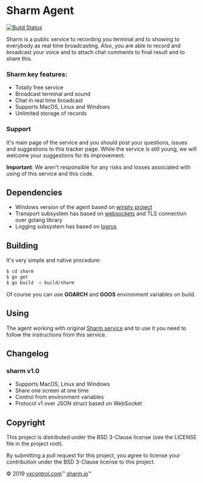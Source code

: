 # Sharm Agent

[![Build Status](https://travis-ci.org/vxcontrol/sharm.svg?branch=master)](https://travis-ci.org/vxcontrol/sharm)

Sharm is a public service to recording you terminal and to showing to everybody as real time broadcasting. Also, you are able to record and broadcast your voice and to attach chat comments to final result and to share this.

### Sharm key features:

  - Totally free service
  - Broadcast terminal and sound
  - Chat in real time broadcast
  - Supports MacOS, Linux and Windows
  - Unlimited storage of records

### Support

It's main page of the service and you should post your questions, issues and suggestions to this tracker page.
While the service is still young, we will welcome your suggestions for its improvement.

**Important**: We aren't responsible for any risks and losses associated with using of this service and this code.

## Dependencies

  - Windows version of the agent based on [winpty project](https://github.com/rprichard/winpty)
  - Transport subsystem has based on [websockets](https://github.com/gorilla/websocket) and TLS connection over golang library
  - Logging subsystem has based on [logrus](https://github.com/sirupsen/logrus)

## Building

It's very simple and native procedure:

```sh
$ cd sharm
$ go get
$ go build -o build/sharm
```

Of course you can use **GOARCH** and **GOOS** environment variables on build.

## Using

The agent working with original [Sharm service](https://sharm.io) and to use it you need to follow the instructions from this service.

## Changelog

### sharm v1.0

  - Supports MacOS, Linux and Windows
  - Share one screen at one time
  - Control from environment variables
  - Protocol v1 over JSON struct based on WebSocket

## Copyright

This project is distributed under the BSD 3-Clause license (see the LICENSE file in the project root).

By submitting a pull request for this project, you agree to license your contribution under the BSD 3-Clause license to this project.

© 2019  [vxcontrol.com](https://vxcontrol.com)™  [sharm.io](https://sharm.io)™
